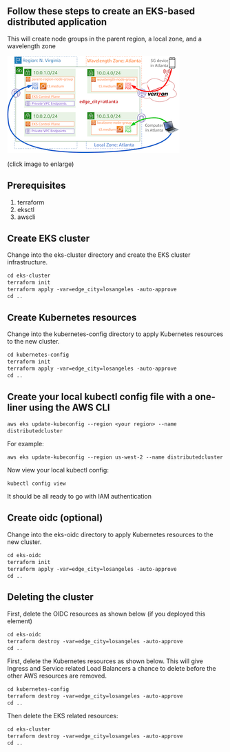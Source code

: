 ## Follow these steps to create an EKS-based distributed application

This will create node groups in the parent region, a local zone, and a wavelength zone

[![Overview](figure-1-small.png)](figure-1.png)

(click image to enlarge)

## Prerequisites

1. terraform
2. eksctl
3. awscli

## Create EKS cluster

Change into the eks-cluster directory and create the EKS cluster infrastructure.

```
cd eks-cluster
terraform init
terraform apply -var=edge_city=losangeles -auto-approve
cd ..
```

## Create Kubernetes resources

Change into the kubernetes-config directory to apply Kubernetes resources to the new cluster.

```
cd kubernetes-config
terraform init
terraform apply -var=edge_city=losangeles -auto-approve
cd ..
```

## Create your local kubectl config file with a one-liner using the AWS CLI

```
aws eks update-kubeconfig --region <your region> --name distributedcluster
```
For example:

```
aws eks update-kubeconfig --region us-west-2 --name distributedcluster
```

Now view your local kubectl config:

```
kubectl config view
```

It should be all ready to go with IAM authentication

## Create oidc (optional)

Change into the eks-oidc directory to apply Kubernetes resources to the new cluster.

```
cd eks-oidc
terraform init
terraform apply -var=edge_city=losangeles -auto-approve
cd ..
```

## Deleting the cluster

First, delete the OIDC resources as shown below (if you deployed this element)

```
cd eks-oidc
terraform destroy -var=edge_city=losangeles -auto-approve
cd ..
```

First, delete the Kubernetes resources as shown below. This will give Ingress and Service related Load Balancers a chance to delete before the other AWS resources are removed.

```
cd kubernetes-config
terraform destroy -var=edge_city=losangeles -auto-approve
cd ..
```

Then delete the EKS related resources:

```
cd eks-cluster
terraform destroy -var=edge_city=losangeles -auto-approve
cd ..
```
